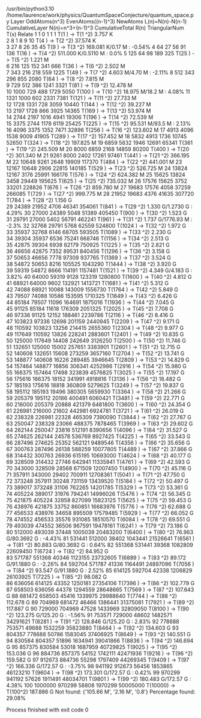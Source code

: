 /usr/bin/python3.10 /home/laurence/work/physics/QuantumSpaceConjecture/quantum_space.py 
Layer	OddAtoms(n^3)	EvenAtoms((n-1)^3)	NewAtoms L(n)=N(n)-N(n-1)	CumulativeLayer N(n)=n^3+(n-1)^3	CumulativeTotal R(n)	TriangularNum T(x)	Relate
1        1                0                     1                            1                                   1                   T(1    ) -> T(1  ^2)    3.757 K   
2        8                1                     8                            9                                   10                  T(4    ) -> T(2  ^2)    37.574 K  
3        27               8                     26                           35                                  45                  T(9    ) -> T(3  ^2)    169.081 K/0.17 M : -0.54%
4        64               27                    56                           91                                  136                 T(16   ) -> T(4  ^2)    511.000 K/0.5110 M : 0.0%
5        125              64                    98                           189                                 325                 T(25   ) -> T(5  ^2)    1.221 M   
6        216              125                   152                          341                                 666                 T(36   ) -> T(6  ^2)    2.502 M   
7        343              216                   218                          559                                 1225                T(49   ) -> T(7  ^2)    4.603 M/4.70 M : -2.11%
8        512              343                   296                          855                                 2080                T(64   ) -> T(8  ^2)    7.815 M   
9        729              512                   386                          1241                                3321                T(81   ) -> T(9  ^2)    12.478 M  
10       1000             729                   488                          1729                                5050                T(100  ) -> T(10 ^2)    18.975 M/18.2 M : 4.08%
11       1331             1000                  602                          2331                                7381                T(121  ) -> T(11 ^2)    27.733 M  
12       1728             1331                  728                          3059                                10440               T(144  ) -> T(12 ^2)    39.227 M  
13       2197             1728                  866                          3925                                14365               T(169  ) -> T(13 ^2)    53.974 M  
14       2744             2197                  1016                         4941                                19306               T(196  ) -> T(14 ^2)    72.539 M  
15       3375             2744                  1178                         6119                                25425               T(225  ) -> T(15 ^2)    95.531 M/93.5 M : 2.13%
16       4096             3375                  1352                         7471                                32896               T(256  ) -> T(16 ^2)    123.602 M 
17       4913             4096                  1538                         9009                                41905               T(289  ) -> T(17 ^2)    157.452 M 
18       5832             4913                  1736                         10745                               52650               T(324  ) -> T(18 ^2)    197.825 M 
19       6859             5832                  1946                         12691                               65341               T(361  ) -> T(19 ^2)    245.509 M 
20       8000             6859                  2168                         14859                               80200               T(400  ) -> T(20 ^2)    301.340 M 
21       9261             8000                  2402                         17261                               97461               T(441  ) -> T(21 ^2)    366.195 M 
22       10648            9261                  2648                         19909                               117370              T(484  ) -> T(22 ^2)    441.001 M 
23       12167            10648                 2906                         22815                               140185              T(529  ) -> T(23 ^2)    526.725 M 
24       13824            12167                 3176                         25991                               166176              T(576  ) -> T(24 ^2)    624.382 M 
25       15625            13824                 3458                         29449                               195625              T(625  ) -> T(25 ^2)    735.032 M 
26       17576            15625                 3752                         33201                               228826              T(676  ) -> T(26 ^2)    859.780 M 
27       19683            17576                 4058                         37259                               266085              T(729  ) -> T(27 ^2)    999.775 M 
28       21952            19683                 4376                         41635                               307720              T(784  ) -> T(28 ^2)    1.156 G   
29       24389            21952                 4706                         46341                               354061              T(841  ) -> T(29 ^2)    1.330 G/1.2730 G : 4.29%
30       27000            24389                 5048                         51389                               405450              T(900  ) -> T(30 ^2)    1.523 G   
31       29791            27000                 5402                         56791                               462241              T(961  ) -> T(31 ^2)    1.737 G/1776.93 M : -2.3%
32       32768            29791                 5768                         62559                               524800              T(1024 ) -> T(32 ^2)    1.972 G   
33       35937            32768                 6146                         68705                               593505              T(1089 ) -> T(33 ^2)    2.230 G   
34       39304            35937                 6536                         75241                               668746              T(1156 ) -> T(34 ^2)    2.513 G   
35       42875            39304                 6938                         82179                               750925              T(1225 ) -> T(35 ^2)    2.821 G   
36       46656            42875                 7352                         89531                               840456              T(1296 ) -> T(36 ^2)    3.158 G   
37       50653            46656                 7778                         97309                               937765              T(1369 ) -> T(37 ^2)    3.524 G   
38       54872            50653                 8216                         105525                              1043290             T(1444 ) -> T(38 ^2)    3.920 G   
39       59319            54872                 8666                         114191                              1157481             T(1521 ) -> T(39 ^2)    4.349 G/4.183 G : 3.82%
40       64000            59319                 9128                         123319                              1280800             T(1600 ) -> T(40 ^2)    4.812 G   
41       68921            64000                 9602                         132921                              1413721             T(1681 ) -> T(41 ^2)    5.312 G   
42       74088            68921                 10088                        143009                              1556730             T(1764 ) -> T(42 ^2)    5.849 G   
43       79507            74088                 10586                        153595                              1710325             T(1849 ) -> T(43 ^2)    6.426 G   
44       85184            79507                 11096                        164691                              1875016             T(1936 ) -> T(44 ^2)    7.045 G   
45       91125            85184                 11618                        176309                              2051325             T(2025 ) -> T(45 ^2)    7.708 G   
46       97336            91125                 12152                        188461                              2239786             T(2116 ) -> T(46 ^2)    8.416 G   
47       103823           97336                 12698                        201159                              2440945             T(2209 ) -> T(47 ^2)    9.171 G   
48       110592           103823                13256                        214415                              2655360             T(2304 ) -> T(48 ^2)    9.977 G   
49       117649           110592                13826                        228241                              2883601             T(2401 ) -> T(49 ^2)    10.835 G  
50       125000           117649                14408                        242649                              3126250             T(2500 ) -> T(50 ^2)    11.746 G  
51       132651           125000                15002                        257651                              3383901             T(2601 ) -> T(51 ^2)    12.715 G  
52       140608           132651                15608                        273259                              3657160             T(2704 ) -> T(52 ^2)    13.741 G  
53       148877           140608                16226                        289485                              3946645             T(2809 ) -> T(53 ^2)    14.829 G  
54       157464           148877                16856                        306341                              4252986             T(2916 ) -> T(54 ^2)    15.980 G  
55       166375           157464                17498                        323839                              4576825             T(3025 ) -> T(55 ^2)    17.197 G  
56       175616           166375                18152                        341991                              4918816             T(3136 ) -> T(56 ^2)    18.482 G  
57       185193           175616                18818                        360809                              5279625             T(3249 ) -> T(57 ^2)    19.837 G  
58       195112           185193                19496                        380305                              5659930             T(3364 ) -> T(58 ^2)    21.266 G  
59       205379           195112                20186                        400491                              6060421             T(3481 ) -> T(59 ^2)    22.771 G  
60       216000           205379                20888                        421379                              6481800             T(3600 ) -> T(60 ^2)    24.354 G  
61       226981           216000                21602                        442981                              6924781             T(3721 ) -> T(61 ^2)    26.019 G  
62       238328           226981                22328                        465309                              7390090             T(3844 ) -> T(62 ^2)    27.767 G  
63       250047           238328                23066                        488375                              7878465             T(3969 ) -> T(63 ^2)    29.602 G  
64       262144           250047                23816                        512191                              8390656             T(4096 ) -> T(64 ^2)    31.527 G  
65       274625           262144                24578                        536769                              8927425             T(4225 ) -> T(65 ^2)    33.543 G  
66       287496           274625                25352                        562121                              9489546             T(4356 ) -> T(66 ^2)    35.656 G  
67       300763           287496                26138                        588259                              10077805            T(4489 ) -> T(67 ^2)    37.866 G  
68       314432           300763                26936                        615195                              10693000            T(4624 ) -> T(68 ^2)    40.177 G  
69       328509           314432                27746                        642941                              11335941            T(4761 ) -> T(69 ^2)    42.593 G  
70       343000           328509                28568                        671509                              12007450            T(4900 ) -> T(70 ^2)    45.116 G  
71       357911           343000                29402                        700911                              12708361            T(5041 ) -> T(71 ^2)    47.750 G  
72       373248           357911                30248                        731159                              13439520            T(5184 ) -> T(72 ^2)    50.497 G  
73       389017           373248                31106                        762265                              14201785            T(5329 ) -> T(73 ^2)    53.361 G  
74       405224           389017                31976                        794241                              14996026            T(5476 ) -> T(74 ^2)    56.345 G  
75       421875           405224                32858                        827099                              15823125            T(5625 ) -> T(75 ^2)    59.453 G  
76       438976           421875                33752                        860851                              16683976            T(5776 ) -> T(76 ^2)    62.688 G  
77       456533           438976                34658                        895509                              17579485            T(5929 ) -> T(77 ^2)    66.052 G  
78       474552           456533                35576                        931085                              18510570            T(6084 ) -> T(78 ^2)    69.551 G  
79       493039           474552                36506                        967591                              19478161            T(6241 ) -> T(79 ^2)    73.186 G  
80       512000           493039                37448                        1005039                             20483200            T(6400 ) -> T(80 ^2)    76.963 G/80.3692 G : -4.43%
81       531441           512000                38402                        1043441                             21526641            T(6561 ) -> T(81 ^2)    80.883 G/80.3692 G : 0.64%
82       551368           531441                39368                        1082809                             22609450            T(6724 ) -> T(82 ^2)    84.952 G  
83       571787           551368                40346                        1123155                             23732605            T(6889 ) -> T(83 ^2)    89.172 G/91.1880 G : -2.26%
84       592704           571787                41336                        1164491                             24897096            T(7056 ) -> T(84 ^2)    93.547 G/91.1880 G : 2.52%
85       614125           592704                42338                        1206829                             26103925            T(7225 ) -> T(85 ^2)    98.082 G  
86       636056           614125                43352                        1250181                             27354106            T(7396 ) -> T(86 ^2)    102.779 G 
87       658503           636056                44378                        1294559                             28648665            T(7569 ) -> T(87 ^2)    107.643 G 
88       681472           658503                45416                        1339975                             29988640            T(7744 ) -> T(88 ^2)    112.678 G 
89       704969           681472                46466                        1386441                             31375081            T(7921 ) -> T(89 ^2)    117.887 G 
90       729000           704969                47528                        1433969                             32809050            T(8100 ) -> T(90 ^2)    123.275 G/125.20 G : -1.56%
91       753571           729000                48602                        1482571                             34291621            T(8281 ) -> T(91 ^2)    128.846 G/125.20 G : 2.83%
92       778688           753571                49688                        1532259                             35823880            T(8464 ) -> T(92 ^2)    134.603 G 
93       804357           778688                50786                        1583045                             37406925            T(8649 ) -> T(93 ^2)    140.551 G 
94       830584           804357                51896                        1634941                             39041866            T(8836 ) -> T(94 ^2)    146.694 G 
95       857375           830584                53018                        1687959                             40729825            T(9025 ) -> T(95 ^2)    153.036 G 
96       884736           857375                54152                        1742111                             42471936            T(9216 ) -> T(96 ^2)    159.582 G 
97       912673           884736                55298                        1797409                             44269345            T(9409 ) -> T(97 ^2)    166.336 G/172.57 G : -3.75%
98       941192           912673                56456                        1853865                             46123210            T(9604 ) -> T(98 ^2)    173.301 G/172.57 G : 0.42%
99       970299           941192                57626                        1911491                             48034701            T(9801 ) -> T(99 ^2)    180.483 G/172.57 G : 4.38%
100      1000000          970299                58808                        1970299                             50005000            T(10000) -> T(100^2)    187.886 G 
Not found: {'105.66 M', '2.16 M', '0.8'}
Percentage found: 29.08%

Process finished with exit code 0
